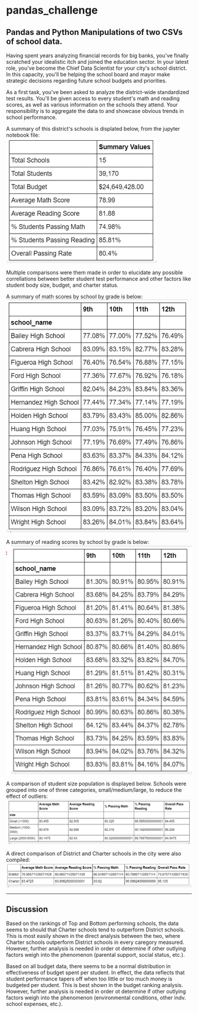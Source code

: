 # pandas_challenge

<h2>Pandas and Python Manipulations of two CSVs of school data.</h2>

Having spent years analyzing financial records for big banks, you've finally scratched your idealistic itch and joined the education sector. In your latest role, you've become the Chief Data Scientist for your city's school district. In this capacity, you'll be helping the  school board and mayor make strategic decisions regarding future school budgets and priorities.

As a first task, you've been asked to analyze the district-wide standardized test results. You'll be given access to every student's math and reading scores, as well as various information on the schools they attend. Your responsibility is to aggregate the data to and showcase obvious trends in school performance.

A summary of this district's schools is displated below, from the jupyter notebook file:
<img src="/summary.PNG" />

Multiple comparisons were them made in order to elucidate any possible correllations between better student test performance and other factors like student body size, budget, and charter status.

A summary of math scores by school by grade is below:
<img src="mathScores.PNG" />

A summary of reading scores by school by grade is below:
<img src="/readingScores.PNG" />

A comparison of student size population is displayed below. Schools were grouped into one of three categories, small/medium/large, to reduce the effect of outliers:
<img src="/studentSize.PNG" />

A direct comparison of District and Charter schools in the city were also compiled:
<img src="/distVcharter.PNG" />

<hr>
<h2>Discussion</h2>
Based on the rankings of Top and Bottom performing schools, the data seems to should that Charter schools tend to outperform District schools. This is most easily shown in the direct analysis between the two, where Charter schools outperform District schools in every caregory measured. However, further analysis is needed in order ot determine if other outlying factors weigh into the phenomenon (parental support, social status, etc.).


Based on all budget data, there seems to be a normal distribution in effectiveness of budget spent per student. In effect, the data reflects that student performance tapers off when too little or too much money is budgeted per student. This is best shown in the budget ranking analysis. However, further analysis is needed in order ot determine if other outlying factors weigh into the phenomenon (environmental conditions, other indv. school expenses, etc.).
